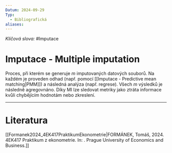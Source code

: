 ```yaml
---
Datum: 2024-09-29
Typ:
  - Bibliografická
aliases:
---
```

*Klíčová slova:* #Imputace 
# Imputace - Multiple imputation
Proces, při kterém se generuje $m$ imputovaných datových souborů. Na každém je proveden odhad (např. pomocí [[Imputace - Predictive mean matching|PMM]]) a následná analýza (např. regrese). Všech $m$ výsledků je následně agregovnáno. Díky MI lze sledovat metriky jako ztráta informace kvůli chybějícím hodnotám nebo zkreslení.
- - -
# Literatura
[[Formanek2024_4EK417PraktikumEkonometrie|FORMÁNEK, Tomáš, 2024. 4EK417 Praktikum z ekonometrie. In: . Prague University of Economics and Business.]]